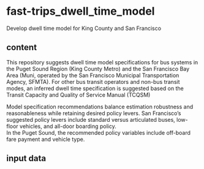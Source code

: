 # fast-trips_dwell_time_model
Develop dwell time model for King County and San Francisco

## content
This repository suggests dwell time model specifications for bus systems in the Puget Sound Region (King County Metro) and the San Francisco Bay Area (Muni, operated by the San Francisco Municipal Transportation Agency, SFMTA). 
For other bus transit operators and non-bus transit modes, an inferred dwell time specification is suggested based on the Transit Capacity and Quality of Service Manual (TCQSM)


Model specification recommendations balance estimation robustness and reasonableness while retaining desired policy levers. 
San Francisco’s suggested policy levers include standard versus articulated buses, low-floor vehicles, and all-door boarding policy.  
In the Puget Sound, the recommended policy variables include off-board fare payment and vehicle type.


## input data

